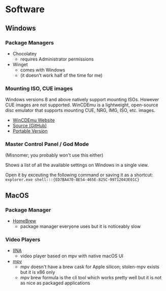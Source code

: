 # Software
## Windows

### Package Managers

- Chocolatey
    - requires Administrator permissions
- Winget
    - comes with Windows
    - (it doesn't work half of the time for me)

### Mounting ISO, CUE images

Windows versions 8 and above natively support mounting ISOs. However CUE images are not supported. 
WinCDEmu is a lightweight, open-source disc emulator that supports mounting CUE, NRG, IMG, ISO, etc. images. 
- [WinCDEmu Website](https://wincdemu.sysprogs.org/)
- [Source (GitHub)](https://github.com/sysprogs/WinCDEmu)
- [Portable Version](https://wincdemu.sysprogs.org/portable/)

### Master Control Panel / God Mode
(Misnomer; you probably won't use this either) 

Shows a list of all the available settings on Windows in a single view.

Open it by exceuting the following command or saving it as a shortcut: `explorer.exe shell:::{ED7BA470-8E54-465E-825C-99712043E01C}`

## MacOS

### Package Manager

- [HomeBrew](https://brew.sh)
    - package manager everyone uses but it is noticeably slow

### Video Players

- [IINA](https://iina.io/)
    - video player based on mpv with native macOS UI
- [mpv](https://mpv.io/)
    - mpv doesn't have a brew cask for Apple silicon; stolen-mpv exists but it is x86 only
    - mpv brew formula is the cli tool which works pretty well but it is not as nice as packaged applications
